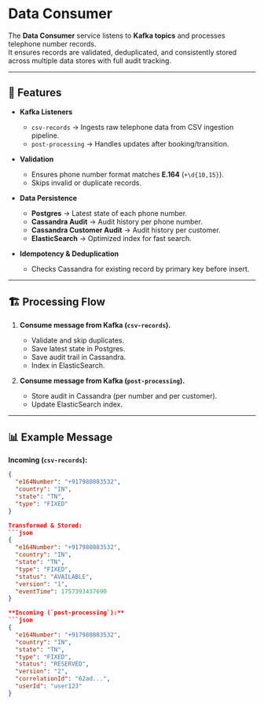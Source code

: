 # Data Consumer

The **Data Consumer** service listens to **Kafka topics** and processes telephone number records.  
It ensures records are validated, deduplicated, and consistently stored across multiple data stores with full audit tracking.

---

## 🚀 Features
- **Kafka Listeners**
  - `csv-records` → Ingests raw telephone data from CSV ingestion pipeline.
  - `post-processing` → Handles updates after booking/transition.

- **Validation**
  - Ensures phone number format matches **E.164** (`+\d{10,15}`).
  - Skips invalid or duplicate records.

- **Data Persistence**
  - **Postgres** → Latest state of each phone number.
  - **Cassandra Audit** → Audit history per phone number.
  - **Cassandra Customer Audit** → Audit history per customer.
  - **ElasticSearch** → Optimized index for fast search.

- **Idempotency & Deduplication**
  - Checks Cassandra for existing record by primary key before insert.

---

## 🏗️ Processing Flow
1. **Consume message from Kafka (`csv-records`).**
   - Validate and skip duplicates.
   - Save latest state in Postgres.
   - Save audit trail in Cassandra.
   - Index in ElasticSearch.

2. **Consume message from Kafka (`post-processing`).**
   - Store audit in Cassandra (per number and per customer).
   - Update ElasticSearch index.

---

## 📊 Example Message
**Incoming (`csv-records`):**
```json
{
  "e164Number": "+917980883532",
  "country": "IN",
  "state": "TN",
  "type": "FIXED"
}

Transformed & Stored:
```json
{
  "e164Number": "+917980883532",
  "country": "IN",
  "state": "TN",
  "type": "FIXED",
  "status": "AVAILABLE",
  "version": "1",
  "eventTime": 1757393437690
}

**Incoming (`post-processing`):**
```json
{
  "e164Number": "+917980883532",
  "country": "IN",
  "state": "TN",
  "type": "FIXED",
  "status": "RESERVED",
  "version": "2",
  "correlationId": "62ad...",
  "userId": "user123"
}
